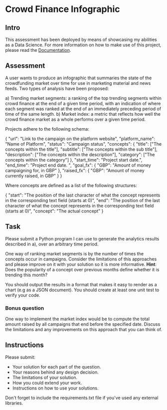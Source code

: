 # Crowd Finance Infographic

## Intro
This assessment has been deployed by means of showcasing my abilities as a Data Science. For more information on how to make use of this project, please read the [Documentation](docs/index.md).

## Assessment

A user wants to produce an infographic that summaries the state of the crowdfunding market over time for use in marketing material and news feeds. Two types of analysis have been proposed:

a) Trending market segments: a ranking of the top trending segments within crowd finance at the end of a given time period, with an indication of where each segment was ranked at the end of an immediately preceding period of time of the same length.
b) Market index: a metric that reflects how well the crowd finance market as a whole performs over a given time period.

Projects adhere to the following schema:

{
	"url": "Link to the campaign on the platform website",
	"platform_name": "Name of Platform",
	"status": "Campaign status",
	"concepts": {
	   "title": ["The concepts within the title"],
	   "subtitle": ["The concepts within the sub title"],
	   "description": ["The concepts within the description"],
	   "category": ["The concepts within the category"]
	 },
	 "start_time": "Project start date.",
	 "end_time": "Project end date. ",
	 "goal_fx": {
		"GBP": "Amount of money campaigning for, in GBP"
	 },
	 "raised_fx": {
		"GBP": "Amount of money currently raised, in GBP"
	 }
}

Where concepts are defined as a list of the following structures:

{
   "start": "The position of the last character of what the concept represents in the corresponding text field (starts at 0)",
   "end": "The position of the last character of what the concept represents in the corresponding text field (starts at 0)",
   "concept": "The actual concept"
}

## Task

Please submit a Python program I can use to generate the analytics results described in a), over an arbitrary time period.

One way of ranking market segments is by the number of times the concepts occur in campaigns. Consider the limitations of this approaches and please improve on it with your solution so it is more informative. __Hint__: Does the popularity of a concept over previous months define whether it is trending this month?

You should output the results in a format that makes it easy to render as a chart (e.g as a JSON document). You should create at least one unit test to verify your code.

### Bonus question
One way to implement the market index would be to compute the total amount raised by all campaigns that end before the specified date. Discuss the limitations and any improvements on this approach that you can think of.

## Instructions

Please submit:

- Your solution for each part of the question.
- Your reasons behind any design decision.
- The limitations of your solution.
- How you could extend your work.
- Instructions on how to use your solutions.

Don't forget to include the requirements.txt file if you've used any external libraries.
